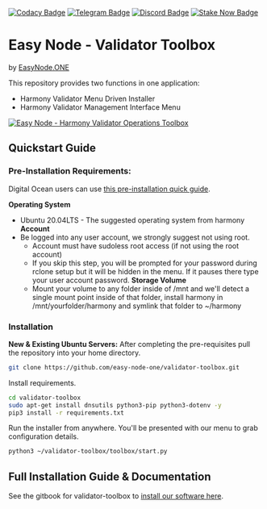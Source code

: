 [![Codacy Badge](https://api.codacy.com/project/badge/Grade/c023922143c04967bffb1a2469af938e)](https://app.codacy.com/gh/easy-node-one/validator-toolbox?utm_source=github.com&utm_medium=referral&utm_content=easy-node-one/validator-toolbox&utm_campaign=Badge_Grade_Settings)
[![Telegram Badge](https://img.shields.io/badge/chat-telegram-brightgreen?logo=telegram)](https://t.me/easynodesupport)
[![Discord Badge](https://img.shields.io/badge/chat-discord-brightgreen?logo=discord)](https://discord.gg/babnYCEZ7Q)
[![Stake Now Badge](https://img.shields.io/badge/stake-harmony-brightgreen)](https://bit.ly/easynode)


# Easy Node - Validator Toolbox
by [EasyNode.ONE](http://EasyNode.ONE "EasyNode.ONE")

This repository provides two functions in one application:
-   Harmony Validator Menu Driven Installer
-   Harmony Validator Management Interface Menu

[![Easy Node - Harmony Validator Operations Toolbox](http://img.youtube.com/vi/ydvMXFDrHwg/0.jpg)](http://www.youtube.com/watch?v=ydvMXFDrHwg "Easy Node - Harmony Validator Operations Toolbox")

## Quickstart Guide
### Pre-Installation Requirements:
Digital Ocean users can use [this pre-installation quick guide](https://validator-toolbox-guide.easynode.one/full-manual/pre-installation-information/pre-installation/digital-ocean-validator-node-setup "this pre-installation quick guide").

**Operating System**
-   Ubuntu 20.04LTS - The suggested operating system from harmony
**Account**
-   Be logged into any user account, we strongly suggest not using root.
	-   Account must have sudoless root access (if not using the root account)
	-   If you skip this step, you will be prompted for your password during rclone setup but it will be hidden in the menu. If it pauses there type your user account password.
**Storage Volume**
	-   Mount your volume to any folder inside of /mnt and we'll detect a single mount point inside of that folder, install harmony in /mnt/yourfolder/harmony and symlink that folder to ~/harmony

### Installation
**New & Existing Ubuntu Servers:**
After completing the pre-requisites pull the repository into your home directory.
```bash
git clone https://github.com/easy-node-one/validator-toolbox.git
```
Install requirements.
```bash
cd validator-toolbox
sudo apt-get install dnsutils python3-pip python3-dotenv -y
pip3 install -r requirements.txt
```
Run the installer from anywhere. You'll be presented with our menu to grab configuration details.
```bash
python3 ~/validator-toolbox/toolbox/start.py
```

## Full Installation Guide & Documentation
See the gitbook for validator-toolbox to [install our software here](https://validator-toolbox-guide.easynode.one/ "validator-toolbox gitbook guide").